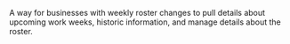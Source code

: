 A way for businesses with weekly roster changes to pull details about upcoming work weeks, historic information, and manage details about the roster.